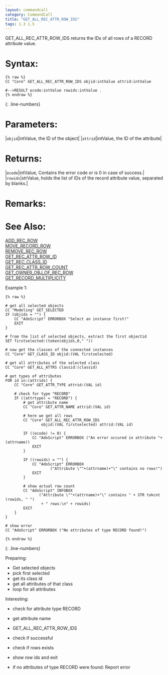 ```yaml
---
layout: commandcall
category: CommandCall
title: "GET_ALL_REC_ATTR_ROW_IDS"
tags: 1.3 1.5
---
```


GET_ALL_REC_ATTR_ROW_IDS returns the IDs of all rows of a RECORD attribute value.

# Syntax:  

```adoscript
{% raw %}
CC "Core" GET_ALL_REC_ATTR_ROW_IDS objid:intValue attrid:intValue

#-->RESULT ecode:intValue rowids:intValue .
{% endraw %}
```
{: .line-numbers}

# Parameters:  

|`objid`|intValue, the ID of the object|
|`attrid`|intValue, the ID of the attribute|

# Returns:  

|`ecode`|intValue, Contains the error code or is 0 in case of success.|
|`rowids`|strValue, holds the list of IDs of the record attribute value, separated by blanks.|

# Remarks:



# See Also:  

[ADD_REC_ROW](add_rec_row.html "ADD_REC_ROW")  
[MOVE_RECORD_ROW](move_record_row.html "MOVE_RECORD_ROW")  
[REMOVE_REC_ROW](remove_rec_row.html "REMOVE_REC_ROW")  
[GET_REC_ATTR_ROW_ID](get_rec_attr_row_id.html "GET_REC_ATTR_ROW_ID")  
[GET_REC_CLASS_ID](get_rec_class_id.html "GET_REC_CLASS_ID")  
[GET_REC_ATTR_ROW_COUNT](get_rec_attr_row_count.html "GET_REC_ATTR_ROW_COUNT")  
[GET_OWNER_OBJ_OF_REC_ROW](get_owner_obj_of_rec_row.html "GET_OWNER_OBJ_OF_REC_ROW")  
[GET_RECORD_MULTIPLICITY](get_record_multiplicity.html "GET_RECORD_MULTIPLICITY")  


Example 1:

```adoscript
{% raw %}

# get all selected objects
CC "Modeling" GET_SELECTED
IF (objids = "") {
    CC "AdoScript" ERRORBOX "Select an instance first!"
    EXIT
}

# from the list of selected objects, extract the first objectid
SET firstselected:(token(objids,0," "))

# now get the classes of the connected instances
CC "Core" GET_CLASS_ID objid:(VAL firstselected)

# get all attributes of the selected class
CC "Core" GET_ALL_ATTRS classid:(classid)

# get types of attributes
FOR id in:(attrids) {
    CC "Core" GET_ATTR_TYPE attrid:(VAL id)

    # check for type "RECORD"
    IF ((attrtype) = "RECORD") {
        # get attribute name
        CC "Core" GET_ATTR_NAME attrid:(VAL id)

        # here we get all rows
        CC "Core" GET_ALL_REC_ATTR_ROW_IDS
                objid:(VAL firstselected) attrid:(VAL id)

        IF ((ecode) != 0) {
            CC "AdoScript" ERRORBOX ("An error occured in attribute "+(attrname))
            EXIT
        }

        IF ((rowids) = "") {
            CC "AdoScript" ERRORBOX
                    ("Attribute \""+(attrname)+"\" contains no rows!")
            EXIT
        }

        # show actual row count
        CC "AdoScript" INFOBOX
               ("Attribute \""+(attrname)+"\" contains " + STR tokcnt (rowids, " ")
                + " rows:\n" + rowids)
        EXIT
    }
}

# show error
CC "AdoScript" ERRORBOX ("No attributes of type RECORD found!")

{% endraw %}
```
{: .line-numbers}

Preparing:  
- Get selected objects  
- pick first selected  
- get its class id  
- get all attributes of that class  
- loop for all attributes

Interesting:  
- check for attribute type RECORD  
- get attribute name  
- GET_ALL_REC_ATTR_ROW_IDS  
- check if successful  
- check if rows exists  
- show row ids and exit

- if no attributes of type RECORD were found: Report error

